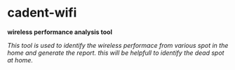 # cadent-wifi
**wireless performance analysis tool**

*This tool is used to identify the wireless performace from various spot
in the home and generate the report. this will be helpfull to identify the
dead spot at home.*
